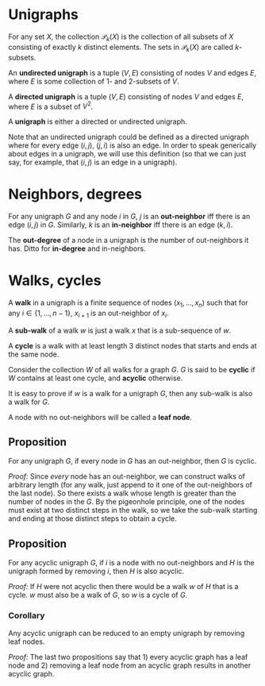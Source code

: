 # Unigraphs

For any set $X$, the collection $\mathcal{P}_k(X)$ is the collection of all subsets of $X$ consisting of exactly $k$ distinct elements. The sets in $\mathcal{P}_k(X)$ are called $k$-subsets.

An **undirected unigraph** is a tuple $(V, E)$ consisting of nodes $V$ and edges $E$, where $E$ is some collection of $1$- and $2$-subsets of $V$.

A **directed unigraph** is a tuple $(V, E)$ consisting of nodes $V$ and edges $E$, where $E$ is a subset of $V^2$.

A **unigraph** is either a directed or undirected unigraph.

Note that an undirected unigraph could be defined as a directed unigraph where for every edge $(i, j)$, $(j, i)$ is also an edge. In order to speak generically about edges in a unigraph, we will use this definition (so that we can just say, for example, that $(i, j)$ is an edge in a unigraph).


# Neighbors, degrees

For any unigraph $G$ and any node $i$ in $G$, $j$ is an **out-neighbor** iff there is an edge $(i, j)$ in $G$. Similarly, $k$ is an **in-neighbor** iff there is an edge $(k, i)$.

The **out-degree** of a node in a unigraph is the number of out-neighbors it has. Ditto for **in-degree** and in-neighbors.


# Walks, cycles

A **walk** in a unigraph is a finite sequence of nodes $(x_1, \ldots, x_n)$ such that for any $i \in \{1, \ldots, n-1\}$, $x_{i+1}$ is an out-neighbor of $x_i$.

A **sub-walk** of a walk $w$ is just a walk $x$ that is a sub-sequence of $w$.

A **cycle** is a walk with at least length 3 distinct nodes that starts and ends at the same node.

Consider the collection $W$ of all walks for a graph $G$. $G$ is said to be **cyclic** if $W$ contains at least one cycle, and **acyclic** otherwise.

It is easy to prove if $w$ is a walk for a unigraph $G$, then any sub-walk is also a walk for $G$.

A node with no out-neighbors will be called a **leaf node**.


## Proposition
For any unigraph $G$, if every node in $G$ has an out-neighbor, then $G$ is cyclic.

*Proof:* Since *every* node has an out-neighbor, we can construct walks of arbitrary length (for any walk, just append to it one of the out-neighbors of the last node). So there exists a walk whose length is greater than the number of nodes in the $G$. By the pigeonhole principle, one of the nodes must exist at two distinct steps in the walk, so we take the sub-walk starting and ending at those distinct steps to obtain a cycle.


## Proposition
For any acyclic unigraph $G$, if $i$ is a node with no out-neighbors and $H$ is the unigraph formed by removing $i$, then $H$ is also acyclic.

*Proof:* If $H$ were not acyclic then there would be a walk $w$ of $H$ that is a cycle. $w$ must also be a walk of $G$, so $w$ is a cycle of $G$.

### Corollary
Any acyclic unigraph can be reduced to an empty unigraph by removing leaf nodes.

*Proof:* The last two propositions say that 1) every acyclic graph has a leaf node and 2) removing a leaf node from an acyclic graph results in another acyclic graph.
